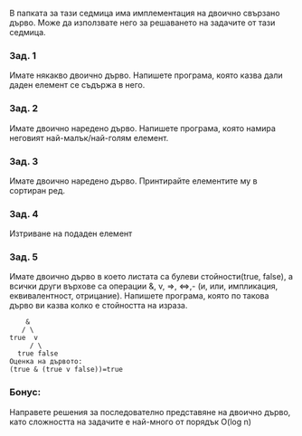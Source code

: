 В папката за тази седмица има имплементация на двоично свързано дърво. Може да използвате него за решаването на задачите от тази седмица.
### Зад. 1
Имате някакво двоично дърво. Напишете програма, която казва дали даден елемент се съдържа в него. 
### Зад. 2 
Имате двоично наредено дърво. Напишете програма, която намира неговият най-малък/най-голям елемент.
### Зад. 3 
Имате двоично наредено дърво. Принтирайте елементите му в сортиран ред.
### Зад. 4 
Изтриване на подаден елемент 
### Зад. 5 
Имате двоично дърво в което листата са булеви стойности(true, false), а всички други върхове са операции &, v, =>, <=>,- (и, или, импликация, еквивалентност, отрицание). Напишете програма, която по такова дърво ви казва колко е стойността на израза.
```
    &
   / \
true  v
     / \
  true false
Оценка на дървото:
(true & (true v false))=true
```
### Бонус:
Направете решения за последователно представяне на двоично дърво, като сложността на задачите е най-много от порядък O(log n) 

